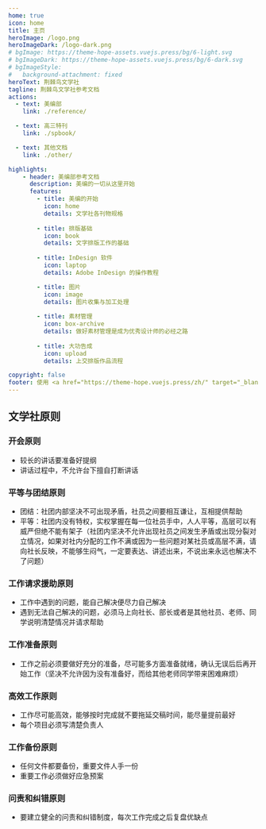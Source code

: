 ```yaml
---
home: true
icon: home
title: 主页
heroImage: /logo.png
heroImageDark: /logo-dark.png
# bgImage: https://theme-hope-assets.vuejs.press/bg/6-light.svg
# bgImageDark: https://theme-hope-assets.vuejs.press/bg/6-dark.svg
# bgImageStyle:
#   background-attachment: fixed
heroText: 荆棘鸟文学社
tagline: 荆棘鸟文学社参考文档
actions:
  - text: 美编部
    link: ./reference/

  - text: 高三特刊
    link: ./spbook/

  - text: 其他文档
    link: ./other/

highlights:
    - header: 美编部参考文档
      description: 美编的一切从这里开始
      features:
        - title: 美编的开始
          icon: home
          details: 文学社各刊物规格
        
        - title: 排版基础
          icon: book
          details: 文字排版工作的基础
        
        - title: InDesign 软件
          icon: laptop
          details: Adobe InDesign 的操作教程

        - title: 图片
          icon: image
          details: 图片收集与加工处理
        
        - title: 素材管理
          icon: box-archive
          details: 做好素材管理是成为优秀设计师的必经之路
        
        - title: 大功告成
          icon: upload
          details: 上交排版作品流程

copyright: false
footer: 使用 <a href="https://theme-hope.vuejs.press/zh/" target="_blank">VuePress Theme Hope</a> 主题 | GPL-3.0 协议, 版权所有 © 2023-present 荆棘鸟文学社
---
```


## 文学社原则
### 开会原则
- 较长的讲话要准备好提纲
- 讲话过程中，不允许台下擅自打断讲话
### 平等与团结原则
- 团结：社团内部坚决不可出现矛盾，社员之间要相互谦让，互相提供帮助
- 平等：社团内没有特权，实权掌握在每一位社员手中，人人平等，高层可以有威严但绝不能有架子（社团内坚决不允许出现社员之间发生矛盾或出现分裂对立情况，如果对社内分配的工作不满或因为一些问题对某社员或高层不满，请向社长反映，不能够生闷气，一定要表达、讲述出来，不说出来永远也解决不了问题）
### 工作请求援助原则
- 工作中遇到的问题，能自己解决便尽力自己解决
- 遇到无法自己解决的问题，必须马上向社长、部长或者是其他社员、老师、同学说明清楚情况并请求帮助
### 工作准备原则
- 工作之前必须要做好充分的准备，尽可能多方面准备就绪，确认无误后后再开始工作（坚决不允许因为没有准备好，而给其他老师同学带来困难麻烦）
### 高效工作原则
- 工作尽可能高效，能够按时完成就不要拖延交稿时间，能尽量提前最好
- 每个项目必须写清楚负责人
### 工作备份原则
- 任何文件都要备份，重要文件人手一份
- 重要工作必须做好应急预案
### 问责和纠错原则
- 要建立健全的问责和纠错制度，每次工作完成之后复盘优缺点